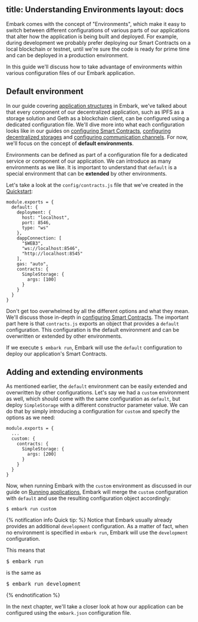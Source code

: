 title: Understanding Environments
layout: docs
---

Embark comes with the concept of "Environments", which make it easy to switch between different configurations of various parts of our applications that alter how the application is being built and deployed. For example, during development we probably prefer deploying our Smart Contracts on a local blockchain or testnet, until we're sure the code is ready for prime time and can be deployed in a production environment.

In this guide we'll discuss how to take advantage of environments within various configuration files of our Embark application.

## Default environment

In our guide covering [application structures](structure.html) in Embark, we've talked about that every component of our decentralized application, such as IPFS as a storage solution and Geth as a blockchain client, can be configured using a dedicated configuration file. We'll dive more into what each configuration looks like in our guides on [configuring Smart Contracts](contracts_configuration.html), [configuring decentralized storages](storage_configuration.html) and [configuring communication channels](messages_configuration.html). For now, we'll focus on the concept of **default environments**.

Environments can be defined as part of a configuration file for a dedicated service or component of our application. We can introduce as many environments as we like. It is important to understand that `default` is a special environment that can be **extended** by other environments.

Let's take a look at the `config/contracts.js` file that we've created in the [Quickstart](quick_start.html):

```
module.exports = {
  default: {
    deployment: {
      host: "localhost",
      port: 8546,
      type: "ws"
    },
    dappConnection: [
      "$WEB3",
      "ws://localhost:8546",
      "http://localhost:8545"
    ],
    gas: "auto",
    contracts: {
      SimpleStorage: {
        args: [100]
      }
    }
  }
}
```

Don't get too overwhelmed by all the different options and what they mean. We'll discuss those in-depth in [configuring Smart Contracts](contracts_configuration.html). The important part here is that `contracts.js` exports an object that provides a `default` configuration. This configuration is the default environment and can be overwritten or extended by other environments. 

If we execute `$ embark run`, Embark will use the `default` configuration to deploy our application's Smart Contracts.

## Adding and extending environments

As mentioned earlier, the `default` environment can be easily extended and overwritten by other configurations. Let's say we had a `custom` environment as well, which should come with the same configuration as `default`, but deploy `SimpleStorage` with a different constructor parameter value. We can do that by simply introducing a configuration for `custom` and specify the options as we need:

```
module.exports = {
  ...
  custom: {
    contracts: {
      SimpleStorage: {
        args: [200]
      }
    }
  }
}
```

Now, when running Embark with the `custom` environment as discussed in our guide on [Running applications](/docs/running_apps.html#Switching-environments), Embark will merge the `custom` configuration with `default` and use the resulting configuration object accordingly:

```
$ embark run custom
```

{% notification info Quick tip: %}
Notice that Embark usually already provides an additional `development` configuration. As a matter of fact, when no environment is specified in `embark run`, Embark will use the `development` configuration. 

This means that

<pre>$ embark run</pre>

is the same as

<pre>$ embark run development</pre>

{% endnotification %}

In the next chapter, we'll take a closer look at how our application can be configured using the `embark.json` configuration file.
